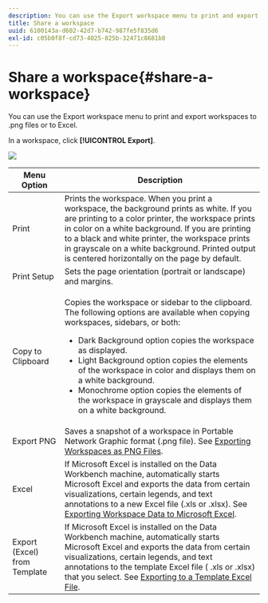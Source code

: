 ```yaml
---
description: You can use the Export workspace menu to print and export workspaces to .png files or to Excel.
title: Share a workspace
uuid: 6100143a-d602-42d7-b742-987fe5f835d6
exl-id: c05b0f8f-cd73-4025-825b-32471c8681b8
---
```

# Share a workspace{#share-a-workspace}

You can use the Export workspace menu to print and export workspaces to .png files or to Excel.

In a workspace, click **[!UICONTROL Export]**.

![](assets/mnu_export.png)

<table id="table_900D1AB7B08749469DA9544C5D37096F"> 
 <thead> 
  <tr> 
   <th colname="col1" class="entry"> Menu Option </th> 
   <th colname="col2" class="entry"> Description </th> 
  </tr> 
 </thead>
 <tbody> 
  <tr> 
   <td colname="col1"> Print </td> 
   <td colname="col2"> Prints the workspace. When you print a workspace, the background prints as white. If you are printing to a color printer, the workspace prints in color on a white background. If you are printing to a black and white printer, the workspace prints in grayscale on a white background. Printed output is centered horizontally on the page by default. </td> 
  </tr> 
  <tr> 
   <td colname="col1"> Print Setup </td> 
   <td colname="col2"> Sets the page orientation (portrait or landscape) and margins. </td> 
  </tr> 
  <tr> 
   <td colname="col1"> Copy to Clipboard </td> 
   <td colname="col2"> <p>Copies the workspace or sidebar to the clipboard. The following options are available when copying workspaces, sidebars, or both: 
     <ul id="ul_F7338E53385B4AE39FBCF1C3A80276CE"> 
      <li id="li_9A3147A64B1C443AAE2843A5260E3273">Dark Background option copies the workspace as displayed. </li> 
      <li id="li_516B6162FDA747CFBB2886E71DF49146">Light Background option copies the elements of the workspace in color and displays them on a white background. </li> 
      <li id="li_E0B5E9D31F5948238DEB0D75E235BAE3">Monochrome option copies the elements of the workspace in grayscale and displays them on a white background. </li> 
     </ul> </p> </td> 
  </tr> 
  <tr> 
   <td colname="col1"> Export PNG </td> 
   <td colname="col2">Saves a snapshot of a workspace in Portable Network Graphic format (.png file). See <a href="../../../home/c-get-started/c-work-worksp/c-ex-wksp.md#section-f9fbe0f0a1c341e2b063cce106cac35e"> Exporting Workspaces as PNG Files</a>. </td> 
  </tr> 
  <tr> 
   <td colname="col1"> Excel </td> 
   <td colname="col2"> If Microsoft Excel is installed on the Data Workbench machine, automatically starts Microsoft Excel and exports the data from certain visualizations, certain legends, and text annotations to a new Excel file (.xls or .xlsx). See <a href="../../../home/c-get-started/c-work-worksp/c-ex-wksp.md#section-fe214e3dbc364d2eba3834d62d295acb"> Exporting Workspace Data to Microsoft Excel</a>. </td> 
  </tr> 
  <tr> 
   <td colname="col1"> Export (Excel) from Template </td> 
   <td colname="col2"> If Microsoft Excel is installed on the Data Workbench machine, automatically starts Microsoft Excel and exports the data from certain visualizations, certain legends, and text annotations to the template Excel file (<span class="filepath"> .xls</span> or <span class="filepath"> .xlsx</span>) that you select. See <a href="../../../home/c-get-started/c-work-worksp/c-ex-wksp.md#section-814772929ca64cf6b92b89d3fdd02302"> Exporting to a Template Excel File</a>. </td> 
  </tr> 
 </tbody> 
</table>
